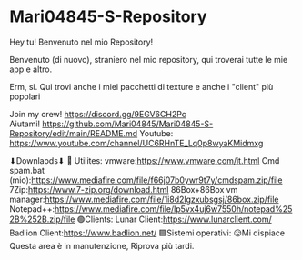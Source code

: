 # Mari04845-S-Repository

Hey tu! Benvenuto nel mio Repository!                                                      


 Benvenuto (di nuovo), straniero nel mio repository,
qui troverai tutte le mie app e altro.
                                                                                     

Erm, si. Qui trovi anche i miei pacchetti di 
texture e anche i "client" più popolari
                                                                                     
                                                                                     

 Join my crew! https://discord.gg/9EGV6CH2Pc                                                                                   
Aiutami! https://github.com/Mari04845/Mari04845-S-Repository/edit/main/README.md
Youtube: https://www.youtube.com/channel/UC6RHnTE_Lq0p8wyaKMidmxg







⬇Downlaods⬇
🔹 Utilites:
vmware:https://www.vmware.com/it.html
Cmd spam.bat (mio):https://www.mediafire.com/file/f66j07b0ywr9t7y/cmdspam.zip/file
7Zip:https://www.7-zip.org/download.html
86Box+86Box vm manager:https://www.mediafire.com/file/1i8d2lgzxubsgsj/86box.zip/file
Notepad++:https://www.mediafire.com/file/lp5vx4uj6w7550h/notepad%252B%252B.zip/file
🟢Clients:
Lunar Client:https://www.lunarclient.com/
Badlion Client:https://www.badlion.net/
🟪Sistemi operativi:
                                                                   😥Mi dispiace
                                                           Questa area è in manutenzione,
                                                                  Riprova più tardi.
                                                        
